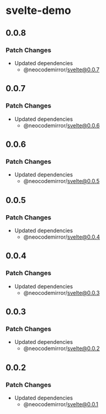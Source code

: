 # svelte-demo

## 0.0.8

### Patch Changes

- Updated dependencies
  - @neocodemirror/svelte@0.0.7

## 0.0.7

### Patch Changes

- Updated dependencies
  - @neocodemirror/svelte@0.0.6

## 0.0.6

### Patch Changes

- Updated dependencies
  - @neocodemirror/svelte@0.0.5

## 0.0.5

### Patch Changes

- Updated dependencies
  - @neocodemirror/svelte@0.0.4

## 0.0.4

### Patch Changes

- Updated dependencies
  - @neocodemirror/svelte@0.0.3

## 0.0.3

### Patch Changes

- Updated dependencies
  - @neocodemirror/svelte@0.0.2

## 0.0.2

### Patch Changes

- Updated dependencies
  - @neocodemirror/svelte@0.0.1
